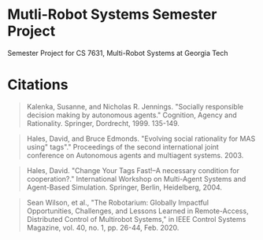 # Mutli-Robot Systems Semester Project
Semester Project for CS 7631, Multi-Robot Systems at Georgia Tech

# Citations
>Kalenka, Susanne, and Nicholas R. Jennings. "Socially responsible decision making by autonomous agents." Cognition, Agency and Rationality. Springer, Dordrecht, 1999. 135-149.

>Hales, David, and Bruce Edmonds. "Evolving social rationality for MAS using" tags"." Proceedings of the second international joint conference on Autonomous agents and multiagent systems. 2003.

>Hales, David. "Change Your Tags Fast!–A necessary condition for cooperation?." International Workshop on Multi-Agent Systems and Agent-Based Simulation. Springer, Berlin, Heidelberg, 2004.

>Sean Wilson, et al., "The Robotarium: Globally Impactful Opportunities, Challenges, and Lessons Learned in Remote-Access, Distributed Control of Multirobot Systems," in IEEE Control Systems Magazine, vol. 40, no. 1, pp. 26-44, Feb. 2020. 
